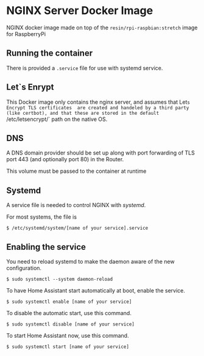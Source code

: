 # NGINX Server Docker Image

NGINX docker image made on top of the `resin/rpi-raspbian:stretch` image for RaspberryPi

## Running the container

There is provided a `.service` file for use with systemd service.

## Let`s Enrypt

This Docker image only contains the nginx server, and assumes that Let`s Encrypt TLS certificates 
are created and handeled by a third party (like certbot), and that these are stored in the default 
`/etc/letsencrypt/` path on the native OS.

## DNS

A DNS domain provider should be set up along with port forwarding of TLS port 443 (and optionally port 80)
in the Router.

This volume must be passed to the container at runtime

## Systemd

A service file is needed to control NGINX with *systemd*.

For most systems, the file is

    $ /etc/systemd/system/[name of your service].service

## Enabling the service

You need to reload systemd to make the daemon aware of the new configuration.

	$ sudo systemctl --system daemon-reload

To have Home Assistant start automatically at boot, enable the service.

	$ sudo systemctl enable [name of your service]

To disable the automatic start, use this command.

	$ sudo systemctl disable [name of your service]

To start Home Assistant now, use this command.

	$ sudo systemctl start [name of your service]
